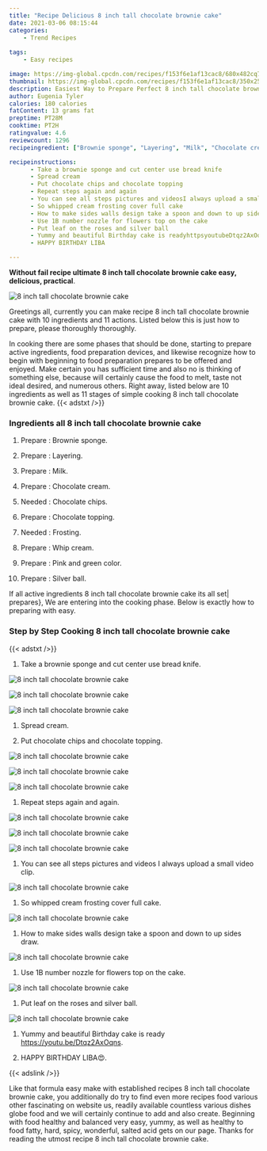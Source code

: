 ```yaml
---
title: "Recipe Delicious 8 inch tall chocolate brownie cake"
date: 2021-03-06 08:15:44
categories:
    - Trend Recipes
    
tags:
    - Easy recipes

image: https://img-global.cpcdn.com/recipes/f153f6e1af13cac8/680x482cq70/8-inch-tall-chocolate-brownie-cake-recipe-main-photo.jpg
thumbnail: https://img-global.cpcdn.com/recipes/f153f6e1af13cac8/350x250cq70/8-inch-tall-chocolate-brownie-cake-recipe-main-photo.jpg
description: Easiest Way to Prepare Perfect 8 inch tall chocolate brownie cake with 10 ingredients and 11 stages of easy cooking.
author: Eugenia Tyler
calories: 180 calories
fatContent: 13 grams fat
preptime: PT28M
cooktime: PT2H
ratingvalue: 4.6
reviewcount: 1296
recipeingredient: ["Brownie sponge", "Layering", "Milk", "Chocolate cream", "Chocolate chips", "Chocolate topping", "Frosting", "Whip cream", "Pink and green color", "Silver ball"]

recipeinstructions: 
      - Take a brownie sponge and cut center use bread knife 
      - Spread cream 
      - Put chocolate chips and chocolate topping 
      - Repeat steps again and again 
      - You can see all steps pictures and videosI always upload a small video clip 
      - So whipped cream frosting cover full cake 
      - How to make sides walls design take a spoon and down to up sides draw 
      - Use 1B number nozzle for flowers top on the cake 
      - Put leaf on the roses and silver ball 
      - Yummy and beautiful Birthday cake is readyhttpsyoutubeDtqz2AxOqns 
      - HAPPY BIRTHDAY LIBA

---
```




**Without fail recipe ultimate 8 inch tall chocolate brownie cake easy, delicious, practical**. 


![8 inch tall chocolate brownie cake](https://img-global.cpcdn.com/recipes/f153f6e1af13cac8/680x482cq70/8-inch-tall-chocolate-brownie-cake-recipe-main-photo.jpg "8 inch tall chocolate brownie cake")




Greetings all, currently you can make recipe 8 inch tall chocolate brownie cake with 10 ingredients and 11 actions. Listed below this is just how to prepare, please thoroughly thoroughly.

In cooking there are some phases that should be done, starting to prepare active ingredients, food preparation devices, and likewise recognize how to begin with beginning to food preparation prepares to be offered and enjoyed. Make certain you has sufficient time and also no is thinking of something else, because will certainly cause the food to melt, taste not ideal desired, and numerous others. Right away, listed below are 10 ingredients as well as 11 stages of simple cooking 8 inch tall chocolate brownie cake.
{{< adstxt />}}

### Ingredients all 8 inch tall chocolate brownie cake


1. Prepare  : Brownie sponge.

1. Prepare  : Layering.

1. Prepare  : Milk.

1. Prepare  : Chocolate cream.

1. Needed  : Chocolate chips.

1. Prepare  : Chocolate topping.

1. Needed  : Frosting.

1. Prepare  : Whip cream.

1. Prepare  : Pink and green color.

1. Prepare  : Silver ball.



If all active ingredients 8 inch tall chocolate brownie cake its all set| prepares}, We are entering into the cooking phase. Below is exactly how to preparing with easy.

### Step by Step Cooking 8 inch tall chocolate brownie cake

{{< adstxt />}}


1. Take a brownie sponge and cut center use bread knife.



![8 inch tall chocolate brownie cake](https://img-global.cpcdn.com/steps/01949d5714a6623e/160x128cq70/8-inch-tall-chocolate-brownie-cake-recipe-step-1-photo.jpg" "8 inch tall chocolate brownie cake")

![8 inch tall chocolate brownie cake](https://img-global.cpcdn.com/steps/7748896bc2c6d86c/160x128cq70/8-inch-tall-chocolate-brownie-cake-recipe-step-1-photo.jpg" "8 inch tall chocolate brownie cake")

![8 inch tall chocolate brownie cake](https://img-global.cpcdn.com/steps/5c27480d9dd5d9c6/160x128cq70/8-inch-tall-chocolate-brownie-cake-recipe-step-1-photo.jpg" "8 inch tall chocolate brownie cake")



1. Spread cream.



1. Put chocolate chips and chocolate topping.



![8 inch tall chocolate brownie cake](//assets-global.cpcdn.com/assets/icons/button_play-2c75c40dde080a61004c1f40b05d8f140eaff45d7e9e6481dc71c63d2e7c4909.png" "8 inch tall chocolate brownie cake")

![8 inch tall chocolate brownie cake](//assets-global.cpcdn.com/assets/icons/button_play-2c75c40dde080a61004c1f40b05d8f140eaff45d7e9e6481dc71c63d2e7c4909.png" "8 inch tall chocolate brownie cake")

![8 inch tall chocolate brownie cake](//assets-global.cpcdn.com/assets/icons/button_play-2c75c40dde080a61004c1f40b05d8f140eaff45d7e9e6481dc71c63d2e7c4909.png" "8 inch tall chocolate brownie cake")



1. Repeat steps again and again.



![8 inch tall chocolate brownie cake](//assets-global.cpcdn.com/assets/icons/button_play-2c75c40dde080a61004c1f40b05d8f140eaff45d7e9e6481dc71c63d2e7c4909.png" "8 inch tall chocolate brownie cake")

![8 inch tall chocolate brownie cake](//assets-global.cpcdn.com/assets/icons/button_play-2c75c40dde080a61004c1f40b05d8f140eaff45d7e9e6481dc71c63d2e7c4909.png" "8 inch tall chocolate brownie cake")

![8 inch tall chocolate brownie cake](//assets-global.cpcdn.com/assets/icons/button_play-2c75c40dde080a61004c1f40b05d8f140eaff45d7e9e6481dc71c63d2e7c4909.png" "8 inch tall chocolate brownie cake")



1. You can see all steps pictures and videos
I always upload a small video clip.



![8 inch tall chocolate brownie cake](//assets-global.cpcdn.com/assets/icons/button_play-2c75c40dde080a61004c1f40b05d8f140eaff45d7e9e6481dc71c63d2e7c4909.png" "8 inch tall chocolate brownie cake")



1. So whipped cream frosting cover full cake.



![8 inch tall chocolate brownie cake](//assets-global.cpcdn.com/assets/icons/button_play-2c75c40dde080a61004c1f40b05d8f140eaff45d7e9e6481dc71c63d2e7c4909.png" "8 inch tall chocolate brownie cake")



1. How to make sides walls design take a spoon and down to up sides draw.



![8 inch tall chocolate brownie cake](//assets-global.cpcdn.com/assets/icons/button_play-2c75c40dde080a61004c1f40b05d8f140eaff45d7e9e6481dc71c63d2e7c4909.png" "8 inch tall chocolate brownie cake")



1. Use 1B number nozzle for flowers top on the cake.



![8 inch tall chocolate brownie cake](//assets-global.cpcdn.com/assets/icons/button_play-2c75c40dde080a61004c1f40b05d8f140eaff45d7e9e6481dc71c63d2e7c4909.png" "8 inch tall chocolate brownie cake")



1. Put leaf on the roses and silver ball.



![8 inch tall chocolate brownie cake](//assets-global.cpcdn.com/assets/icons/button_play-2c75c40dde080a61004c1f40b05d8f140eaff45d7e9e6481dc71c63d2e7c4909.png" "8 inch tall chocolate brownie cake")



1. Yummy and beautiful Birthday cake is ready
https://youtu.be/Dtqz2AxOqns.



1. HAPPY BIRTHDAY LIBA😍.





{{< adslink />}}

Like that formula easy make with established recipes 8 inch tall chocolate brownie cake, you additionally do try to find even more recipes food various other fascinating on website us, readily available countless various dishes globe food and we will certainly continue to add and also create. Beginning with food healthy and balanced very easy, yummy, as well as healthy to food fatty, hard, spicy, wonderful, salted acid gets on our page. Thanks for reading the utmost recipe 8 inch tall chocolate brownie cake.
